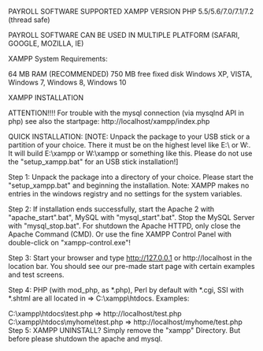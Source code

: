PAYROLL SOFTWARE SUPPORTED XAMPP VERSION
PHP 5.5/5.6/7.0/7.1/7.2 (thread safe)

PAYROLL SOFTWARE CAN BE USED IN MULTIPLE PLATFORM (SAFARI, GOOGLE, MOZILLA, IE)

XAMPP
System Requirements:

64 MB RAM (RECOMMENDED)
750 MB free fixed disk
Windows XP, VISTA, Windows 7, Windows 8, Windows 10


XAMPP INSTALLATION

ATTENTION!!!!
For trouble with the mysql connection (via mysqlnd API in php) see also the startpage: http://localhost/xampp/index.php

QUICK INSTALLATION:
[NOTE: Unpack the package to your USB stick or a partition of your choice. There it must be on the highest level like E:\ or W:. It will build E:\xampp or W:\xampp or something like this. Please do not use the "setup_xampp.bat" for an USB stick installation!]

Step 1: Unpack the package into a directory of your choice. Please start the "setup_xampp.bat" and beginning the installation. Note: XAMPP makes no entries in the windows registry and no settings for the system variables.

Step 2: If installation ends successfully, start the Apache 2 with "apache_start".bat", MySQL with "mysql_start".bat". Stop the MySQL Server with "mysql_stop.bat". For shutdown the Apache HTTPD, only close the Apache Command (CMD). Or use the fine XAMPP Control Panel with double-click on "xampp-control.exe"!

Step 3: Start your browser and type http://127.0.0.1 or http://localhost in the location bar. You should see our pre-made start page with certain examples and test screens.

Step 4: PHP (with mod_php, as *.php), Perl by default with *.cgi, SSI with *.shtml are all located in => C:\xampp\htdocs. Examples:

C:\xampp\htdocs\test.php => http://localhost/test.php
C:\xampp\htdocs\myhome\test.php => http://localhost/myhome/test.php
Step 5: XAMPP UNINSTALL? Simply remove the "xampp" Directory. But before please shutdown the apache and mysql.